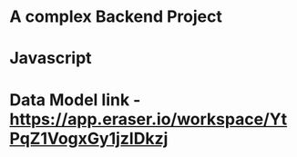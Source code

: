# A complex Backend Project

# Javascript
# Data Model link - https://app.eraser.io/workspace/YtPqZ1VogxGy1jzIDkzj

